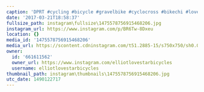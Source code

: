```yaml
---
caption: 'DPRT #cycling #bicycle #gravelbike #cyclocross #bikechi #lovestarraceclub'
date: '2017-03-21T18:58:37'
fullsize_path: instagram\fullsize\1475578756915468206.jpg
instagram_url: https://www.instagram.com/p/BR6Tw-8Dxeu
location: {}
media_id: '1475578756915468206'
media_url: https://scontent.cdninstagram.com/t51.2885-15/s750x750/sh0.08/e35/17438297_1734644343513942_1379272457269018624_n.jpg
owner:
  id: '661611562'
  owner_url: https://www.instagram.com/elliotlovestarbicycles
  username: elliotlovestarbicycles
thumbnail_path: instagram\thumbnails\1475578756915468206.jpg
utc_date: 1490122717
---
```

